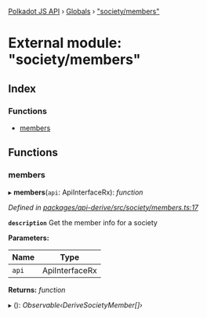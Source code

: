 [Polkadot JS API](../README.md) › [Globals](../globals.md) › ["society/members"](_society_members_.md)

# External module: "society/members"

## Index

### Functions

* [members](_society_members_.md#members)

## Functions

###  members

▸ **members**(`api`: ApiInterfaceRx): *function*

*Defined in [packages/api-derive/src/society/members.ts:17](https://github.com/polkadot-js/api/blob/2ac3640900/packages/api-derive/src/society/members.ts#L17)*

**`description`** Get the member info for a society

**Parameters:**

Name | Type |
------ | ------ |
`api` | ApiInterfaceRx |

**Returns:** *function*

▸ (): *Observable‹DeriveSocietyMember[]›*
